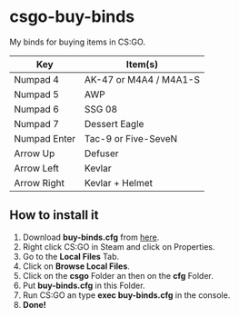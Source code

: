 ﻿# csgo-buy-binds
 My binds for buying items in CS:GO.
 
 
| Key | Item(s) |
|--|--|
| Numpad 4 | AK-47 or M4A4 / M4A1-S |
| Numpad 5 | AWP |
| Numpad 6 | SSG 08 |
| Numpad 7 | Dessert Eagle |
| Numpad Enter | Tac-9 or Five-SeveN |
| Arrow Up | Defuser |
| Arrow Left | Kevlar |
| Arrow Right | Kevlar + Helmet |

## How to install it

 1. Download **buy-binds.cfg** from [here](https://github.com/dennisbilon/csgo-buy-binds/blob/main/buy-binds.cfg).
 2. Right click CS:GO in Steam and click on Properties.
 3. Go to the **Local Files** Tab.
 4. Click on **Browse Local Files**.
 5. Click on the **csgo** Folder an then on the **cfg** Folder.
 6. Put **buy-binds.cfg** in this Folder.
 7. Run CS:GO an type **exec buy-binds.cfg** in the console.
 8. **Done!**
